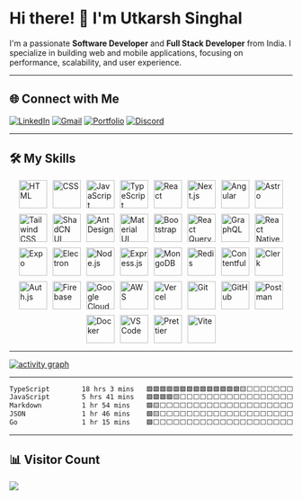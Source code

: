 # Hi there! 👋 I'm Utkarsh Singhal

I'm a passionate **Software Developer** and **Full Stack Developer** from India. I specialize in building web and mobile applications, focusing on performance, scalability, and user experience.

---

## 🌐 Connect with Me

[![LinkedIn](https://go-skill-icons.vercel.app/api/icons?i=linkedin)](https://linkedin.com/in/singhalutkarsh26)
[![Gmail](https://go-skill-icons.vercel.app/api/icons?i=gmail)](mailto:singhalutkarsh26@gmail.com)
[![Portfolio](https://go-skill-icons.vercel.app/api/icons?i=portfolio)](https://utkarsh-singhal.is-a.dev/)
[![Discord](https://go-skill-icons.vercel.app/api/icons?i=discord)](https://discordapp.com/users/1201917230724677703)

---

## 🛠️ My Skills

<div style="display: flex; flex-wrap: wrap; gap: 10px; justify-content: center;">
  <img src="https://go-skill-icons.vercel.app/api/icons?i=html" alt="HTML" width="50">
  <img src="https://go-skill-icons.vercel.app/api/icons?i=css" alt="CSS" width="50">
  <img src="https://go-skill-icons.vercel.app/api/icons?i=js" alt="JavaScript" width="50">
  <img src="https://go-skill-icons.vercel.app/api/icons?i=typescript" alt="TypeScript" width="50">
  <img src="https://go-skill-icons.vercel.app/api/icons?i=react" alt="React" width="50">
  <img src="https://go-skill-icons.vercel.app/api/icons?i=nextjs" alt="Next.js" width="50">
  <img src="https://go-skill-icons.vercel.app/api/icons?i=angular" alt="Angular" width="50">
  <img src="https://go-skill-icons.vercel.app/api/icons?i=astro" alt="Astro" width="50">
  <img src="https://go-skill-icons.vercel.app/api/icons?i=tailwind" alt="Tailwind CSS" width="50">
  <img src="https://go-skill-icons.vercel.app/api/icons?i=shadcn" alt="ShadCN UI" width="50">
  <img src="https://go-skill-icons.vercel.app/api/icons?i=antdesign" alt="Ant Design" width="50">
  <img src="https://go-skill-icons.vercel.app/api/icons?i=materialui" alt="Material UI" width="50">
  <img src="https://go-skill-icons.vercel.app/api/icons?i=bootstrap" alt="Bootstrap" width="50">
  <img src="https://go-skill-icons.vercel.app/api/icons?i=reactquery" alt="React Query" width="50">
  <img src="https://go-skill-icons.vercel.app/api/icons?i=graphql" alt="GraphQL" width="50">
  <img src="https://go-skill-icons.vercel.app/api/icons?i=reactnative" alt="React Native" width="50">
  <img src="https://go-skill-icons.vercel.app/api/icons?i=expo" alt="Expo" width="50">
  <img src="https://go-skill-icons.vercel.app/api/icons?i=electron" alt="Electron" width="50">
  <img src="https://go-skill-icons.vercel.app/api/icons?i=nodejs" alt="Node.js" width="50">
  <img src="https://go-skill-icons.vercel.app/api/icons?i=express" alt="Express.js" width="50">
  <img src="https://go-skill-icons.vercel.app/api/icons?i=mongodb" alt="MongoDB" width="50">
  <img src="https://go-skill-icons.vercel.app/api/icons?i=redis" alt="Redis" width="50">
  <img src="https://go-skill-icons.vercel.app/api/icons?i=contentful" alt="Contentful" width="50">
  <img src="https://go-skill-icons.vercel.app/api/icons?i=clerk" alt="Clerk" width="50">
  <img src="https://go-skill-icons.vercel.app/api/icons?i=authjs" alt="Auth.js" width="50">
  <img src="https://go-skill-icons.vercel.app/api/icons?i=firebase" alt="Firebase" width="50">
  <img src="https://go-skill-icons.vercel.app/api/icons?i=gcp" alt="Google Cloud" width="50">
  <img src="https://go-skill-icons.vercel.app/api/icons?i=aws" alt="AWS" width="50">
  <img src="https://go-skill-icons.vercel.app/api/icons?i=vercel" alt="Vercel" width="50">
  <img src="https://go-skill-icons.vercel.app/api/icons?i=git" alt="Git" width="50">
  <img src="https://go-skill-icons.vercel.app/api/icons?i=github" alt="GitHub" width="50">
  <img src="https://go-skill-icons.vercel.app/api/icons?i=postman" alt="Postman" width="50">
  <img src="https://go-skill-icons.vercel.app/api/icons?i=docker" alt="Docker" width="50">
  <img src="https://go-skill-icons.vercel.app/api/icons?i=vscode" alt="VS Code" width="50">
  <img src="https://go-skill-icons.vercel.app/api/icons?i=prettier" alt="Prettier" width="50">
  <img src="https://go-skill-icons.vercel.app/api/icons?i=vite" alt="Vite" width="50">
</div>

---

[![activity graph](https://github-readme-activity-graph.vercel.app/graph?username=Utkarsh-Singhal-26&theme=react-dark&custom_title=Utkarsh-Singhal-26%20Activity%20Graph&hide_border=true)](https://github.com/ashutosh00710/github-readme-activity-graph)

---

<!--START_SECTION:waka-->

```txt
TypeScript        18 hrs 3 mins   🟩🟩🟩🟩🟩🟩🟩🟩🟩🟩🟩🟩🟩🟩🟨⬜⬜⬜⬜⬜⬜⬜⬜⬜⬜   57.55 %
JavaScript        5 hrs 41 mins   🟩🟩🟩🟩🟨⬜⬜⬜⬜⬜⬜⬜⬜⬜⬜⬜⬜⬜⬜⬜⬜⬜⬜⬜⬜   18.13 %
Markdown          1 hr 54 mins    🟩🟨⬜⬜⬜⬜⬜⬜⬜⬜⬜⬜⬜⬜⬜⬜⬜⬜⬜⬜⬜⬜⬜⬜⬜   06.10 %
JSON              1 hr 46 mins    🟩🟨⬜⬜⬜⬜⬜⬜⬜⬜⬜⬜⬜⬜⬜⬜⬜⬜⬜⬜⬜⬜⬜⬜⬜   05.64 %
Go                1 hr 15 mins    🟩⬜⬜⬜⬜⬜⬜⬜⬜⬜⬜⬜⬜⬜⬜⬜⬜⬜⬜⬜⬜⬜⬜⬜⬜   04.00 %
```

<!--END_SECTION:waka-->

---

## 📊 Visitor Count
<img align="left" src="https://profile-counter.glitch.me/Utkarsh-Singhal-26/count.svg" />

